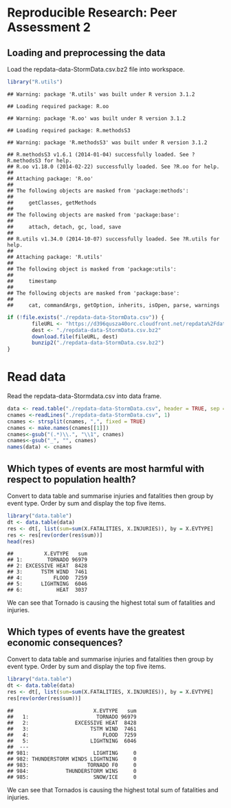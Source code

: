 # Reproducible Research: Peer Assessment 2


## Loading and preprocessing the data
Load the repdata-data-StormData.csv.bz2 file into workspace.

```r
library("R.utils")
```

```
## Warning: package 'R.utils' was built under R version 3.1.2
```

```
## Loading required package: R.oo
```

```
## Warning: package 'R.oo' was built under R version 3.1.2
```

```
## Loading required package: R.methodsS3
```

```
## Warning: package 'R.methodsS3' was built under R version 3.1.2
```

```
## R.methodsS3 v1.6.1 (2014-01-04) successfully loaded. See ?R.methodsS3 for help.
## R.oo v1.18.0 (2014-02-22) successfully loaded. See ?R.oo for help.
## 
## Attaching package: 'R.oo'
## 
## The following objects are masked from 'package:methods':
## 
##     getClasses, getMethods
## 
## The following objects are masked from 'package:base':
## 
##     attach, detach, gc, load, save
## 
## R.utils v1.34.0 (2014-10-07) successfully loaded. See ?R.utils for help.
## 
## Attaching package: 'R.utils'
## 
## The following object is masked from 'package:utils':
## 
##     timestamp
## 
## The following objects are masked from 'package:base':
## 
##     cat, commandArgs, getOption, inherits, isOpen, parse, warnings
```

```r
if (!file.exists("./repdata-data-StormData.csv")) {        
        fileURL <- "https://d396qusza40orc.cloudfront.net/repdata%2Fdata%2FStormData.csv.bz2"
        dest <- "./repdata-data-StormData.csv.bz2"
        download.file(fileURL, dest)
        bunzip2("./repdata-data-StormData.csv.bz2")
}
```
        
# Read data
Read the repdata-data-Stormdata.csv into data frame.

```r
data <- read.table("./repdata-data-StormData.csv", header = TRUE, sep = ",", na.strings = "", comment.char = "#")
cnames <-readLines("./repdata-data-StormData.csv", 1)
cnames <- strsplit(cnames, ",", fixed = TRUE)
cnames <- make.names(cnames[[1]])
cnames<-gsub("(.*)\\.", "\\1", cnames)
cnames<-gsub("_", "", cnames)
names(data) <- cnames
```
## Which types of events are most harmful with respect to population health?
Convert to data table and summarise injuries and fatalities then group by event type. Order by sum and display the top five items.

```r
library("data.table")
dt <- data.table(data)
res <- dt[, list(sum=sum(X.FATALITIES, X.INJURIES)), by = X.EVTYPE]
res <- res[rev(order(res$sum))]
head(res)
```

```
##          X.EVTYPE   sum
## 1:        TORNADO 96979
## 2: EXCESSIVE HEAT  8428
## 3:      TSTM WIND  7461
## 4:          FLOOD  7259
## 5:      LIGHTNING  6046
## 6:           HEAT  3037
```
We can see that Tornado is causing the highest total sum of fatalities and injuries.

## Which types of events have the greatest economic consequences?
Convert to data table and summarise injuries and fatalities then group by event type. Order by sum and display the top five items.

```r
library("data.table")
dt <- data.table(data)
res <- dt[, list(sum=sum(X.FATALITIES, X.INJURIES)), by = X.EVTYPE]
res[rev(order(res$sum))]
```

```
##                          X.EVTYPE   sum
##   1:                      TORNADO 96979
##   2:               EXCESSIVE HEAT  8428
##   3:                    TSTM WIND  7461
##   4:                        FLOOD  7259
##   5:                    LIGHTNING  6046
##  ---                                   
## 981:                     LIGHTING     0
## 982: THUNDERSTORM WINDS LIGHTNING     0
## 983:                   TORNADO F0     0
## 984:            THUNDERSTORM WINS     0
## 985:                     SNOW/ICE     0
```
We can see that Tornados is causing the highest total sum of fatalities and injuries.

